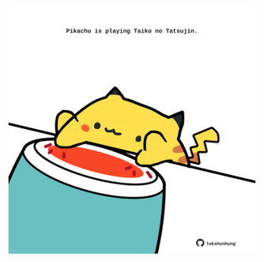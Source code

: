 <!-- built at 24/04/2023, 05:01:03 UTC -->
<p align="center">
  <img width="500" height="500" src="./ReadmeImage.svg">
</p>

